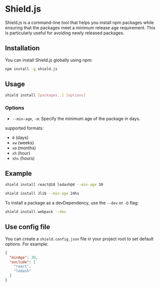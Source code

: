 # Shield.js

Shield.js is a command-line tool that helps you install npm packages while ensuring that the packages meet a minimum release age requirement. This is particularly useful for avoiding newly released packages.

## Installation

You can install Shield.js globally using npm:

```bash
npm install -g shield.js
```

## Usage

```bash
shield install [packages..] [options]
```

### Options

- `--min-age`, `-m`: Specify the minimum age of the package in days.

supported formats:
  - `0` (days)
  - `xw` (weeks)
  - `xm` (months)
  - `xh` (hour)
  - `xhs` (hours)

## Example

```bash
shield install react@18 lodash@4 --min-age 30
```

```bash
shield install Jlib --min-age 24hs
```

To install a package as a devDependency, use the `--dev` or `-D` flag:
```bash
shield install webpack --dev
```

## Use config file

You can create a `shield.config.json` file in your project root to set default options. For example:

```json
{
  "minAge": 30,
  "exclude": [
    "react",
    "lodash"
  ]
}
